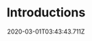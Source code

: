 ---
templateKey: blog-post
featuredpost: false
date: 2020-03-01T03:43:43.711Z
featuredimage: /img/quest_bg6.png
imgBg: quest_bg6
title: Introductions
description: It would be a nice gesture to introduce yourself around town. Some people might be anxious to meet the new farmer.
reward: 100 Friendship points (2/5 of a heart) with every known NPC
tags:
  - Introductory quest 28 people greeted
---